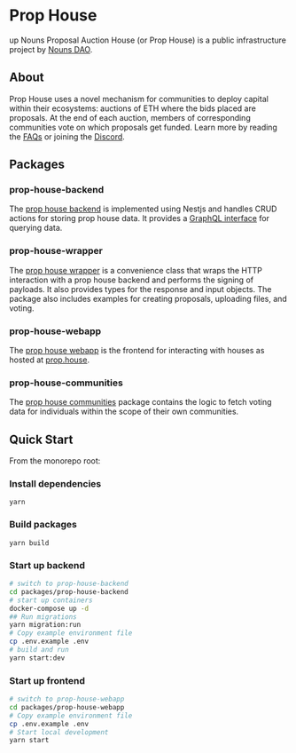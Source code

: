 # Prop House
 up
Nouns Proposal Auction House (or Prop House) is a public infrastructure project by [Nouns DAO](https://nouns.wtf).

## About

Prop House uses a novel mechanism for communities to deploy capital within their ecosystems: auctions of ETH where the bids placed are proposals. At the end of each auction, members of corresponding communities vote on which proposals get funded. Learn more by reading the [FAQs](https://prop.house/faq) or joining the [Discord](https://discord.gg/SKPzM8GHts).

## Packages

### prop-house-backend

The [prop house backend](https://github.com/cryptoseneca/prop-house/tree/master/packages/prop-house-backend) is implemented using Nestjs and handles  CRUD actions for storing prop house data. It provides a [GraphQL interface](https://prod.backend.prop.house/graphql) for querying data.

### prop-house-wrapper

The [prop house wrapper](https://github.com/cryptoseneca/prop-house/tree/master/packages/prop-house-wrapper) is a convenience class that wraps the HTTP interaction with a prop house backend and performs the signing of payloads. It also provides types for the response and input objects. The package also includes examples for creating proposals, uploading files, and voting.

### prop-house-webapp

The [prop house webapp](https://github.com/cryptoseneca/prop-house/tree/master/packages/prop-house-webapp) is the frontend for interacting with houses as hosted at [prop.house](https://prop.house).

### prop-house-communities

The [prop house communities](https://github.com/cryptoseneca/prop-house/tree/master/packages/prop-house-communities) package contains the logic to fetch voting data for individuals within the scope of their own communities.

## Quick Start

From the monorepo root:

### Install dependencies

```
yarn
```

### Build packages

```
yarn build
```

### Start up backend

```sh
# switch to prop-house-backend
cd packages/prop-house-backend
# start up containers
docker-compose up -d
## Run migrations
yarn migration:run
# Copy example environment file
cp .env.example .env
# build and run
yarn start:dev
```

### Start up frontend

```sh
# switch to prop-house-webapp
cd packages/prop-house-webapp
# Copy example environment file
cp .env.example .env
# Start local development
yarn start
```
